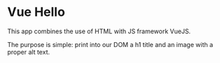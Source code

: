 # Vue Hello

This app combines the use of HTML with JS framework VueJS.

The purpose is simple: print into our DOM a h1 title and an image with a proper alt text.

